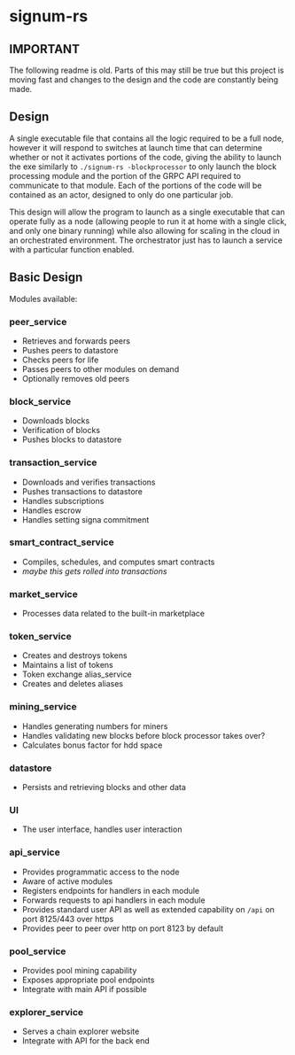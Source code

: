 # signum-rs

## IMPORTANT

The following readme is old. Parts of this may still be true but this project is moving fast and
changes to the design and the code are constantly being made.

## Design

A single executable file that contains all the logic required to be a full node, however it will
respond to switches at launch time that can determine whether or not it activates portions of the
code, giving the ability to launch the exe similarly to `./signum-rs -blockprocessor` to only
launch the block processing module and the portion of the GRPC API required to communicate to that
module. Each of the portions of the code will be contained as an actor, designed to only do one
particular job.

This design will allow the program to launch as a single executable that can operate fully as a
node (allowing people to run it at home with a single click, and only one binary running) while
also allowing for scaling in the cloud in an orchestrated environment. The orchestrator just has
to launch a service with a particular function enabled.

## Basic Design

Modules available:

### peer_service

* Retrieves and forwards peers
* Pushes peers to datastore
* Checks peers for life
* Passes peers to other modules on demand
* Optionally removes old peers

### block_service

* Downloads blocks
* Verification of blocks
* Pushes blocks to datastore

### transaction_service

* Downloads and verifies transactions
* Pushes transactions to datastore
* Handles subscriptions
* Handles escrow
* Handles setting signa commitment

### smart_contract_service

* Compiles, schedules, and computes smart contracts
* _maybe this gets rolled into transactions_

### market_service

* Processes data related to the built-in marketplace

### token_service

* Creates and destroys tokens
* Maintains a list of tokens
* Token exchange
alias_service
* Creates and deletes aliases

### mining_service

* Handles generating numbers for miners
* Handles validating new blocks before block processor takes over?
* Calculates bonus factor for hdd space

### datastore

* Persists and retrieving blocks and other data

### UI

* The user interface, handles user interaction

### api_service

* Provides programmatic access to the node
* Aware of active modules
* Registers endpoints for handlers in each module
* Forwards requests to api handlers in each module
* Provides standard user API as well as extended capability on `/api` on port 8125/443 over https
* Provides peer to peer over http on port 8123 by default

### pool_service

* Provides pool mining capability
* Exposes appropriate pool endpoints
* Integrate with main API if possible

### explorer_service

* Serves a chain explorer website
* Integrate with API for the back end
